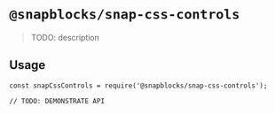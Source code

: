 # `@snapblocks/snap-css-controls`

> TODO: description

## Usage

```
const snapCssControls = require('@snapblocks/snap-css-controls');

// TODO: DEMONSTRATE API
```
